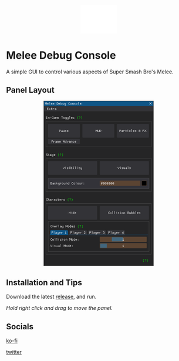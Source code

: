 <p align="center">
<img src="resources/mdc_ico.png" alt="Melee Debug Console Logo" width="100"/>
</p>

# Melee Debug Console
A simple GUI to control various aspects of Super Smash Bro's Melee.

## Panel Layout
<p align="center">
<img src="resources/panel_preview.png" alt="Panel preview" width="300"/>
</p>

## Installation and Tips
Download the latest [release](https://github.com/sadkellz/Melee-Debug-Console/releases),
and run.

*Hold right click and drag to move the panel.*
## Socials
[ko-fi](https://ko-fi.com/sadkellz)

[twitter](https://twitter.com/sadkellz)